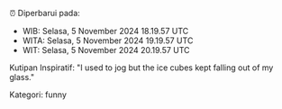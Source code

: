 ⏰ Diperbarui pada:
- WIB: Selasa, 5 November 2024 18.19.57 UTC
- WITA: Selasa, 5 November 2024 19.19.57 UTC
- WIT: Selasa, 5 November 2024 20.19.57 UTC

Kutipan Inspiratif:
"I used to jog but the ice cubes kept falling out of my glass."


Kategori: funny

